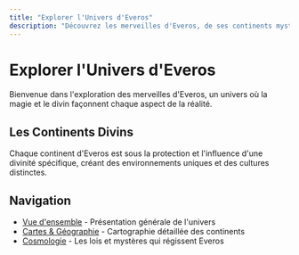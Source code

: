 ```yaml
---
title: "Explorer l'Univers d'Everos"
description: "Découvrez les merveilles d'Everos, de ses continents mystérieux à sa cosmologie complexe."
---
```


# Explorer l'Univers d'Everos

Bienvenue dans l'exploration des merveilles d'Everos, un univers où la magie et le divin façonnent chaque aspect de la réalité.

## Les Continents Divins

Chaque continent d'Everos est sous la protection et l'influence d'une divinité spécifique, créant des environnements uniques et des cultures distinctes.

## Navigation

- [Vue d'ensemble](overview/) - Présentation générale de l'univers
- [Cartes & Géographie](maps/) - Cartographie détaillée des continents
- [Cosmologie](cosmology/) - Les lois et mystères qui régissent Everos